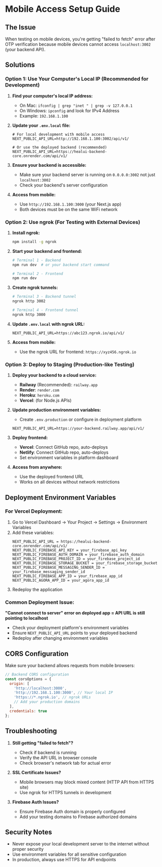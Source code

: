 # Mobile Access Setup Guide

## The Issue
When testing on mobile devices, you're getting "failed to fetch" error after OTP verification because mobile devices cannot access `localhost:3002` (your backend API).

## Solutions

### Option 1: Use Your Computer's Local IP (Recommended for Development)

1. **Find your computer's local IP address:**
   - On Mac: `ifconfig | grep "inet " | grep -v 127.0.0.1`
   - On Windows: `ipconfig` and look for IPv4 Address
   - Example: `192.168.1.100`

2. **Update your `.env.local` file:**
   ```env
   # For local development with mobile access
   NEXT_PUBLIC_API_URL=http://192.168.1.100:3002/api/v1/
   
   # Or use the deployed backend (recommended)
   NEXT_PUBLIC_API_URL=https://healui-backend-core.onrender.com/api/v1/
   ```

3. **Ensure your backend is accessible:**
   - Make sure your backend server is running on `0.0.0.0:3002` not just `localhost:3002`
   - Check your backend's server configuration

4. **Access from mobile:**
   - Use `http://192.168.1.100:3000` (your Next.js app)
   - Both devices must be on the same WiFi network

### Option 2: Use ngrok (For Testing with External Devices)

1. **Install ngrok:**
   ```bash
   npm install -g ngrok
   ```

2. **Start your backend and frontend:**
   ```bash
   # Terminal 1 - Backend
   npm run dev  # or your backend start command

   # Terminal 2 - Frontend
   npm run dev
   ```

3. **Create ngrok tunnels:**
   ```bash
   # Terminal 3 - Backend tunnel
   ngrok http 3002

   # Terminal 4 - Frontend tunnel  
   ngrok http 3000
   ```

4. **Update `.env.local` with ngrok URL:**
   ```env
   NEXT_PUBLIC_API_URL=https://abc123.ngrok.io/api/v1/
   ```

5. **Access from mobile:**
   - Use the ngrok URL for frontend: `https://xyz456.ngrok.io`

### Option 3: Deploy to Staging (Production-like Testing)

1. **Deploy your backend to a cloud service:**
   - **Railway** (Recommended): `railway.app`
   - **Render**: `render.com` 
   - **Heroku**: `heroku.com`
   - **Vercel**: (for Node.js APIs)

2. **Update production environment variables:**
   - Create `.env.production` or configure in deployment platform
   ```env
   NEXT_PUBLIC_API_URL=https://your-backend.railway.app/api/v1/
   ```

3. **Deploy frontend:**
   - **Vercel**: Connect GitHub repo, auto-deploys
   - **Netlify**: Connect GitHub repo, auto-deploys
   - Set environment variables in platform dashboard

4. **Access from anywhere:**
   - Use the deployed frontend URL
   - Works on all devices without network restrictions

## Deployment Environment Variables

### For Vercel Deployment:
1. Go to Vercel Dashboard → Your Project → Settings → Environment Variables
2. Add these variables:
   ```
   NEXT_PUBLIC_API_URL = https://healui-backend-core.onrender.com/api/v1/
   NEXT_PUBLIC_FIREBASE_API_KEY = your_firebase_api_key
   NEXT_PUBLIC_FIREBASE_AUTH_DOMAIN = your_firebase_auth_domain
   NEXT_PUBLIC_FIREBASE_PROJECT_ID = your_firebase_project_id
   NEXT_PUBLIC_FIREBASE_STORAGE_BUCKET = your_firebase_storage_bucket
   NEXT_PUBLIC_FIREBASE_MESSAGING_SENDER_ID = your_firebase_messaging_sender_id
   NEXT_PUBLIC_FIREBASE_APP_ID = your_firebase_app_id
   NEXT_PUBLIC_AGORA_APP_ID = your_agora_app_id
   ```
3. Redeploy the application

### Common Deployment Issue:
**"Cannot connect to server" error on deployed app = API URL is still pointing to localhost**
- Check your deployment platform's environment variables
- Ensure `NEXT_PUBLIC_API_URL` points to your deployed backend
- Redeploy after changing environment variables

## CORS Configuration

Make sure your backend allows requests from mobile browsers:

```javascript
// Backend CORS configuration
const corsOptions = {
  origin: [
    'http://localhost:3000',
    'http://192.168.1.100:3000', // Your local IP
    'https://*.ngrok.io', // ngrok URLs
    // Add your production domains
  ],
  credentials: true
};
```

## Troubleshooting

1. **Still getting "failed to fetch"?**
   - Check if backend is running
   - Verify the API URL in browser console
   - Check browser's network tab for actual error

2. **SSL Certificate Issues?**
   - Mobile browsers may block mixed content (HTTP API from HTTPS site)
   - Use ngrok for HTTPS tunnels in development

3. **Firebase Auth Issues?**
   - Ensure Firebase Auth domain is properly configured
   - Add your testing domains to Firebase authorized domains

## Security Notes

- Never expose your local development server to the internet without proper security
- Use environment variables for all sensitive configuration
- In production, always use HTTPS for API endpoints